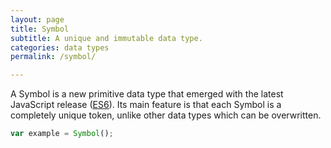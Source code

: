 ```yaml
---
layout: page
title: Symbol
subtitle: A unique and immutable data type.
categories: data types
permalink: /symbol/

---
```


A Symbol is a new primitive data type that emerged with the latest JavaScript release ([ES6](http://www.ecma-international.org/ecma-262/6.0/)). Its main feature is that each Symbol is a completely unique token, unlike other data types which can be overwritten. 

```js
var example = Symbol();
```
